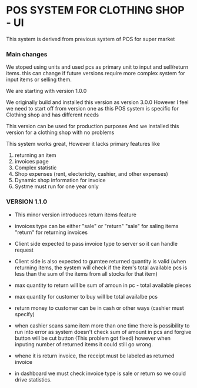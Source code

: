 # POS SYSTEM FOR CLOTHING SHOP - UI
This system is derived from previous system of POS for super market

### Main changes
We stoped using units and used pcs as primary unit to input and sell/return items. 
this can change if future versions require more complex system for input items or selling them.

We are starting with version 1.0.0

We originally build and installed this version as version 3.0.0
However I feel we need to start off from version one as this POS system is 
specific for Clothing shop and has different needs

This version can be used for production purposes
And we installed this version for a clothing shop with no problems

This system works great, However it lacks primary features
like 
1. returning an item
1. invoices page
1. Complex statistic
1. Shop expenses (rent, electericity, cashier, and other expenses)
1. Dynamic shop information for invoice 
1. Systme must run for one year only

### VERSION 1.1.0
- This minor version introduces return items feature
- invoices type can be either "sale" or "return"
  "sale" for saling items
  "return" for returning invoices

- Client side expected to pass invoice type to server so it can handle request
- Client side is also expected to gurntee returned quantity is valid
  (when returning items, the system will check if the item's total available pcs 
  is less than the sum of the items from all stocks for that item)

- max quantity to return will be sum of amoun in pc - total available pieces
- max quantity for customer to buy will be total availalbe pcs

- return money to customer can be in cash or other ways (cashier must specify)

- when cashier scans same item more than one time there is possibility to run 
  into error as system doesn't check sum of amount in pcs and forgive button will be cut button (This problem got fixed) 
  however when inputing number of returned items it could still go wrong.

- whene it is return invoice, the receipt must be labeled as returned invoice

- in dashboard we must check invoice type is sale or return so we could drive statistics.


